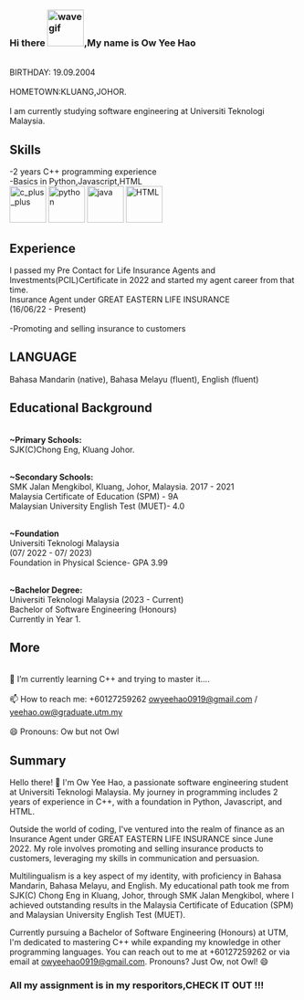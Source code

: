 ### Hi there <a href="https://emoji.gg/emoji/wavegif_1860"><img src="https://cdn3.emoji.gg/emojis/wavegif_1860.gif" width="64px" height="64px" alt="wavegif"></a>,My name is Ow Yee Hao
<br>BIRTHDAY: 19.09.2004<br>
<br>HOMETOWN:KLUANG,JOHOR.<br>
<br>I am currently studying software engineering at Universiti Teknologi Malaysia.<br>

## Skills
-2 years C++ programming experience<br>
-Basics in Python,Javascript,HTML<br>
<a href="https://emoji.gg/emoji/8241-c-plus-plus"><img src="https://cdn3.emoji.gg/emojis/8241-c-plus-plus.png" width="64px" height="64px" alt="c_plus_plus"></a>
<a href="https://emoji.gg/emoji/9985-python"><img src="https://cdn3.emoji.gg/emojis/9985-python.png" width="64px" height="64px" alt="python"></a>
<a href="https://emoji.gg/emoji/2147-java"><img src="https://cdn3.emoji.gg/emojis/2147-java.png" width="64px" height="64px" alt="java"></a>
<a href="https://emoji.gg/emoji/HTML"><img src="https://cdn3.emoji.gg/emojis/HTML.png" width="64px" height="64px" alt="HTML"></a>

## Experience
I passed my Pre Contact for Life Insurance Agents and Investments(PCIL)Certificate in 2022 and started my agent career from that time.<br>
Insurance Agent under GREAT EASTERN LIFE INSURANCE <br>
(16/06/22 - Present)<br>
<br>-Promoting and selling insurance to customers <br>

## LANGUAGE
Bahasa Mandarin (native), Bahasa Melayu (fluent), English (fluent) <br>

## Educational Background
<br> **~Primary Schools:** <br>
SJK(C)Chong Eng, Kluang Johor.<br>

<br> **~Secondary Schools:** <br>
SMK Jalan Mengkibol, Kluang, Johor, Malaysia. 2017 - 2021 <br>
Malaysia Certificate of Education (SPM) -  9A <br>
Malaysian University English Test (MUET)- 4.0 <br>

<br> **~Foundation** <br>
Universiti Teknologi Malaysia <br>
(07/ 2022 - 07/ 2023) <br>
Foundation in Physical Science- GPA 3.99 <br>

<br> **~Bachelor Degree:** <br>
Universiti Teknologi Malaysia 
(2023 - Current) <br>
Bachelor of Software Engineering (Honours)<br>
Currently in Year 1.

## More
<br>🌱 I’m currently learning C++ and trying to master it....<br>
<br>📫 How to reach me: +60127259262 
                    owyeehao0919@gmail.com / yeehao.ow@graduate.utm.my
                  <br>
<br>😄 Pronouns: Ow but not Owl<br>

## Summary
Hello there! 👋 I'm Ow Yee Hao, a passionate software engineering student at Universiti Teknologi Malaysia. My journey in programming includes 2 years of experience in C++, with a foundation in Python, Javascript, and HTML.<br>

Outside the world of coding, I've ventured into the realm of finance as an Insurance Agent under GREAT EASTERN LIFE INSURANCE since June 2022. My role involves promoting and selling insurance products to customers, leveraging my skills in communication and persuasion.<br>

Multilingualism is a key aspect of my identity, with proficiency in Bahasa Mandarin, Bahasa Melayu, and English. My educational path took me from SJK(C) Chong Eng in Kluang, Johor, through SMK Jalan Mengkibol, where I achieved outstanding results in the Malaysia Certificate of Education (SPM) and Malaysian University English Test (MUET).<br>

Currently pursuing a Bachelor of Software Engineering (Honours) at UTM, I'm dedicated to mastering C++ while expanding my knowledge in other programming languages. You can reach out to me at +60127259262 or via email at owyeehao0919@gmail.com. Pronouns? Just Ow, not Owl! 😄<br>

### All my assignment is in my resporitors,CHECK IT OUT !!!



<!--
**Owwwwyh/Owwwwyh** is a ✨ _special_ ✨ repository because its `README.md` (this file) appears on your GitHub profile.
Here are some ideas to get you started:
- 🔭 I’m currently working on ...
- 👯 I’m looking to collaborate on ...
- 🤔 I’m looking for help with ...
- 💬 Ask me about ...
- ⚡ Fun fact: ...
-->
